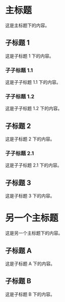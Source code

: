# 主标题

这是主标题下的内容。

## 子标题 1

这是子标题 1 下的内容。

### 子子标题 1.1

这是子子标题 1.1 下的内容。

### 子子标题 1.2

这是子子标题 1.2 下的内容。

## 子标题 2

这是子标题 2 下的内容。

### 子子标题 2.1

这是子子标题 2.1 下的内容。

## 子标题 3

这是子标题 3 下的内容。

# 另一个主标题

这是另一个主标题下的内容。

## 子标题 A

这是子标题 A 下的内容。

## 子标题 B

这是子标题 B 下的内容。
